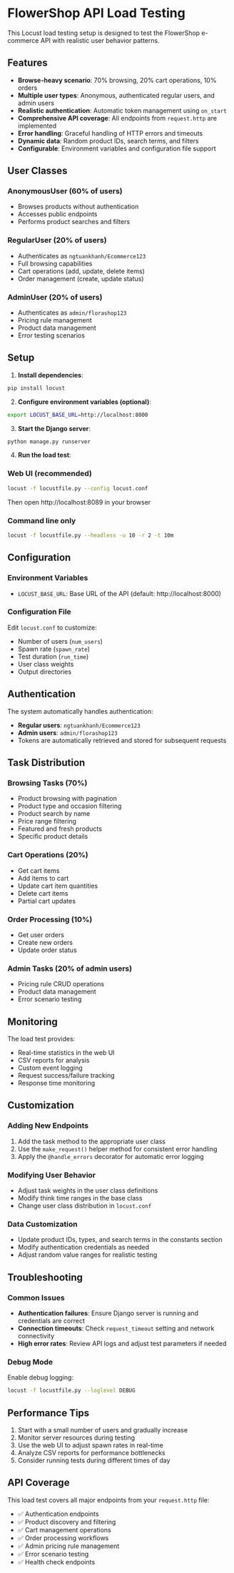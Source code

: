 # FlowerShop API Load Testing

This Locust load testing setup is designed to test the FlowerShop e-commerce API with realistic user behavior patterns.

## Features

- **Browse-heavy scenario**: 70% browsing, 20% cart operations, 10% orders
- **Multiple user types**: Anonymous, authenticated regular users, and admin users
- **Realistic authentication**: Automatic token management using `on_start`
- **Comprehensive API coverage**: All endpoints from `request.http` are implemented
- **Error handling**: Graceful handling of HTTP errors and timeouts
- **Dynamic data**: Random product IDs, search terms, and filters
- **Configurable**: Environment variables and configuration file support

## User Classes

### AnonymousUser (60% of users)

- Browses products without authentication
- Accesses public endpoints
- Performs product searches and filters

### RegularUser (20% of users)

- Authenticates as `ngtuankhanh/Ecommerce123`
- Full browsing capabilities
- Cart operations (add, update, delete items)
- Order management (create, update status)

### AdminUser (20% of users)

- Authenticates as `admin/florashop123`
- Pricing rule management
- Product data management
- Error testing scenarios

## Setup

1. **Install dependencies**:

```bash
pip install locust
```

2. **Configure environment variables (optional)**:

```bash
export LOCUST_BASE_URL=http://localhost:8000
```

3. **Start the Django server**:

```bash
python manage.py runserver
```

4. **Run the load test**:

### Web UI (recommended)

```bash
locust -f locustfile.py --config locust.conf
```

Then open http://localhost:8089 in your browser

### Command line only

```bash
locust -f locustfile.py --headless -u 10 -r 2 -t 10m
```

## Configuration

### Environment Variables

- `LOCUST_BASE_URL`: Base URL of the API (default: http://localhost:8000)

### Configuration File

Edit `locust.conf` to customize:

- Number of users (`num_users`)
- Spawn rate (`spawn_rate`)
- Test duration (`run_time`)
- User class weights
- Output directories

## Authentication

The system automatically handles authentication:

- **Regular users**: `ngtuankhanh/Ecommerce123`
- **Admin users**: `admin/florashop123`
- Tokens are automatically retrieved and stored for subsequent requests

## Task Distribution

### Browsing Tasks (70%)

- Product browsing with pagination
- Product type and occasion filtering
- Product search by name
- Price range filtering
- Featured and fresh products
- Specific product details

### Cart Operations (20%)

- Get cart items
- Add items to cart
- Update cart item quantities
- Delete cart items
- Partial cart updates

### Order Processing (10%)

- Get user orders
- Create new orders
- Update order status

### Admin Tasks (20% of admin users)

- Pricing rule CRUD operations
- Product data management
- Error scenario testing

## Monitoring

The load test provides:

- Real-time statistics in the web UI
- CSV reports for analysis
- Custom event logging
- Request success/failure tracking
- Response time monitoring

## Customization

### Adding New Endpoints

1. Add the task method to the appropriate user class
2. Use the `make_request()` helper method for consistent error handling
3. Apply the `@handle_errors` decorator for automatic error logging

### Modifying User Behavior

- Adjust task weights in the user class definitions
- Modify think time ranges in the base class
- Change user class distribution in `locust.conf`

### Data Customization

- Update product IDs, types, and search terms in the constants section
- Modify authentication credentials as needed
- Adjust random value ranges for realistic testing

## Troubleshooting

### Common Issues

- **Authentication failures**: Ensure Django server is running and credentials are correct
- **Connection timeouts**: Check `request_timeout` setting and network connectivity
- **High error rates**: Review API logs and adjust test parameters if needed

### Debug Mode

Enable debug logging:

```bash
locust -f locustfile.py --loglevel DEBUG
```

## Performance Tips

1. Start with a small number of users and gradually increase
2. Monitor server resources during testing
3. Use the web UI to adjust spawn rates in real-time
4. Analyze CSV reports for performance bottlenecks
5. Consider running tests during different times of day

## API Coverage

This load test covers all major endpoints from your `request.http` file:

- ✅ Authentication endpoints
- ✅ Product discovery and filtering
- ✅ Cart management operations
- ✅ Order processing workflows
- ✅ Admin pricing rule management
- ✅ Error scenario testing
- ✅ Health check endpoints
